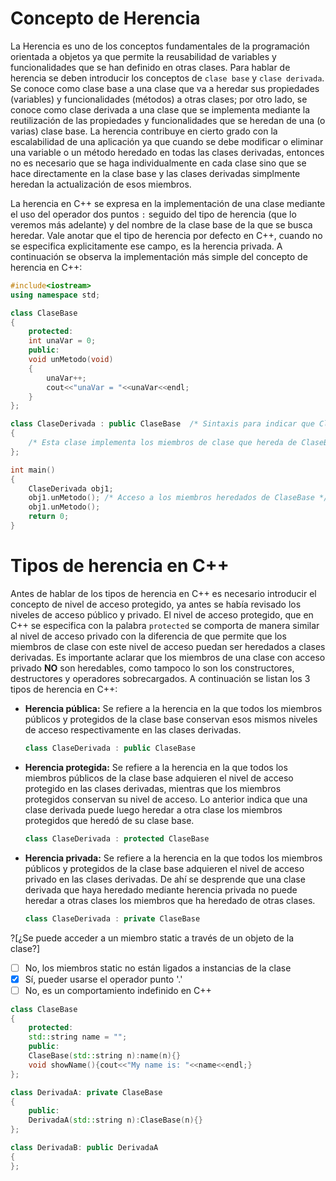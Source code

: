 # Concepto de Herencia

La Herencia es uno de los conceptos fundamentales de la programación orientada a objetos ya que permite la reusabilidad de variables y funcionalidades que se han definido en otras clases. Para hablar de herencia se deben introducir los conceptos de `clase base` y `clase derivada`. Se conoce como clase base a una clase que va a heredar sus propiedades (variables) y funcionalidades (métodos) a otras clases; por otro lado, se conoce como clase derivada a una clase que se implementa mediante la reutilización de las propiedades y funcionalidades que se heredan de una (o varias) clase base. La herencia contribuye en cierto grado con la escalabilidad de una aplicación ya que cuando se debe modificar o eliminar una variable o un método heredado en todas las clases derivadas, entonces no es necesario que se haga individualmente en cada clase sino que se hace directamente en la clase base y las clases derivadas simplmente heredan la actualización de esos miembros.

La herencia en C++ se expresa en la implementación de una clase mediante el uso del operador dos puntos `:` seguido del tipo de herencia (que lo veremos más adelante) y del nombre de la clase base de la que se busca heredar. Vale anotar que el tipo de herencia por defecto en C++, cuando no se especifica explicitamente ese campo, es la herencia privada. A continuación se observa la implementación más simple del concepto de herencia en C++:

```C++ runnable
#include<iostream>
using namespace std;

class ClaseBase
{
    protected:
    int unaVar = 0;
    public:
    void unMetodo(void)
    {
        unaVar++;
        cout<<"unaVar = "<<unaVar<<endl;
    }
};

class ClaseDerivada : public ClaseBase  /* Sintaxis para indicar que ClaseDerivada hereda de ClaseBase */
{
    /* Esta clase implementa los miembros de clase que hereda de ClaseBase */
};

int main()
{
    ClaseDerivada obj1;
    obj1.unMetodo(); /* Acceso a los miembros heredados de ClaseBase */
    obj1.unMetodo();
    return 0;
}
```
# Tipos de herencia en C++

Antes de hablar de los tipos de herencia en C++ es necesario introducir el concepto de nivel de acceso protegido, ya antes se había revisado los niveles de acceso público y privado. El nivel de acceso protegido, que en C++ se especifica con la palabra `protected` se comporta de manera similar al nivel de acceso privado con la diferencia de que permite que los miembros de clase con este nivel de acceso puedan ser heredados a clases derivadas. Es importante aclarar que los miembros de una clase con acceso privado <b>NO</b> son heredables, como tampoco lo son los constructores, destructores y operadores sobrecargados. A continuación se listan los 3 tipos de herencia en C++:

<ul>
<li><b>Herencia pública:</b> Se refiere a la herencia en la que todos los miembros públicos y protegidos de la clase base conservan esos mismos niveles de acceso respectivamente en las clases derivadas.</li>

```C++
class ClaseDerivada : public ClaseBase
```

<li><b>Herencia protegida:</b> Se refiere a la herencia en la que todos los miembros públicos de la clase base adquieren el nivel de acceso protegido en las clases derivadas, mientras que los miembros protegidos conservan su nivel de acceso. Lo anterior indica que una clase derivada puede luego heredar a otra clase los miembros protegidos que heredó de su clase base.</li>

```C++
class ClaseDerivada : protected ClaseBase
```

<li><b>Herencia privada:</b> Se refiere a la herencia en la que todos los miembros públicos y protegidos de la clase base adquieren el nivel de acceso privado en las clases derivadas. De ahí se desprende que una clase derivada que haya heredado mediante herencia privada no puede heredar a otras clases los miembros que ha heredado de otras clases.</li>

```C++
class ClaseDerivada : private ClaseBase
```
</ul>

?[¿Se puede acceder a un miembro static a través de un objeto de la clase?]
-[ ] No, los miembros static no están ligados a instancias de la clase
-[x] Sí, pueder usarse el operador punto '.'
-[ ] No, es un comportamiento indefinido en C++

```C++
class ClaseBase
{
    protected:
    std::string name = "";
    public:
    ClaseBase(std::string n):name(n){}
    void showName(){cout<<"My name is: "<<name<<endl;}
};

class DerivadaA: private ClaseBase
{
    public:
    DerivadaA(std::string n):ClaseBase(n){}
};

class DerivadaB: public DerivadaA
{
};
```

